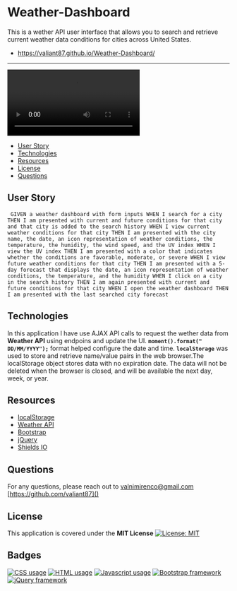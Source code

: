 # Weather-Dashboard

This is a wether API user interface that allows you to search and retrieve current weather data conditions for cities across United States.

- https://valiant87.github.io/Weather-Dashboard/

---

![demo](weather.mp4)

- [User Story](#User-Story)
- [Technologies](#Technologies)
- [Resources](#Resources)
- [License](#License)
- [Questions](#Questions)

## User Story

` GIVEN a weather dashboard with form inputs WHEN I search for a city THEN I am presented with current and future conditions for that city and that city is added to the search history WHEN I view current weather conditions for that city THEN I am presented with the city name, the date, an icon representation of weather conditions, the temperature, the humidity, the wind speed, and the UV index WHEN I view the UV index THEN I am presented with a color that indicates whether the conditions are favorable, moderate, or severe WHEN I view future weather conditions for that city THEN I am presented with a 5-day forecast that displays the date, an icon representation of weather conditions, the temperature, and the humidity WHEN I click on a city in the search history THEN I am again presented with current and future conditions for that city WHEN I open the weather dashboard THEN I am presented with the last searched city forecast`

## Technologies

In this application I have use AJAX API calls to request the wether data from **Weather API** using endpoins and update the UI.
**`moment().format(" DD/MM/YYYY");`** format helped configure the date and time.
**`localStorage`** was used to store and retrieve name/value pairs in the web browser.The localStorage object stores data with no expiration date. The data will not be deleted when the browser is closed, and will be available the next day, week, or year.

## Resources

- [localStorage](https://www.w3schools.com/jsref/prop_win_localstorage.asp)
- [Weather API](https://openweathermap.org/api)
- [Bootstrap](https://getbootstrap.com/)
- [jQuery](https://api.jquery.com/)
- [Shields IO](https://shields.io/)

## Questions

For any questions, please reach out to [valnimirenco@gmail.com]()
[https://github.com/valiant87]()

## License

This application is covered under the **MIT License**
[![License: MIT](https://img.shields.io/badge/License-MIT-yellow.svg)](https://opensource.org/licenses/MIT)

## Badges

<a href="https://img.shields.io/badge/CSS-7.0%25-purple"><img alt="CSS usage" src="https://img.shields.io/badge/CSS-7.0%25-purple"></a> <a href="https://img.shields.io/badge/HTML-34.3%25-red"><img alt="HTML usage" src="https://img.shields.io/badge/HTML-34.3%25-red"></a> <a href="https://img.shields.io/badge/JavaScript-58.7%25-yellow"><img alt="Javascript usage" src="https://img.shields.io/badge/JavaScript-58.7%25-yellow"></a> <a href="https://img.shields.io/badge/Frameworks-Bootstrap-blue"><img alt="Bootstrap framework" src="https://img.shields.io/badge/Frameworks-Bootstrap-blue"></a> <a href="https://img.shields.io/badge/Frameworks-jQuery-blue"><img alt="jQuery framework" src="https://img.shields.io/badge/Frameworks-jQuery-blue"></a>
